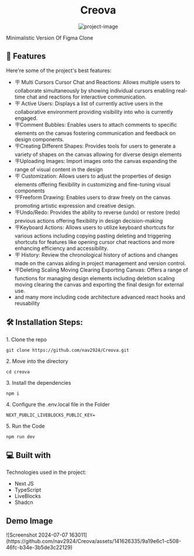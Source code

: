 <h1 align="center" id="title">Creova</h1>

<p align="center"><img src="https://socialify.git.ci/nav2924/Creova/image?language=1&amp;owner=1&amp;name=1&amp;stargazers=1&amp;theme=Light" alt="project-image"></p>

<p id="description">Minimalistic Version Of Figma Clone</p>

  
  
<h2>🧐 Features</h2>

Here're some of the project's best features:

*   🪧 Multi Cursors Cursor Chat and Reactions: Allows multiple users to collaborate simultaneously by showing individual cursors enabling real-time chat and reactions for interactive communication.
*   🪧 Active Users: Displays a list of currently active users in the collaborative environment providing visibility into who is currently engaged.
*   🪧Comment Bubbles: Enables users to attach comments to specific elements on the canvas fostering communication and feedback on design components.
*   🪧Creating Different Shapes: Provides tools for users to generate a variety of shapes on the canvas allowing for diverse design elements
*   🪧Uploading Images: Import images onto the canvas expanding the range of visual content in the design
*   🪧 Customization: Allows users to adjust the properties of design elements offering flexibility in customizing and fine-tuning visual components
*   🪧Freeform Drawing: Enables users to draw freely on the canvas promoting artistic expression and creative design.
*   🪧Undo/Redo: Provides the ability to reverse (undo) or restore (redo) previous actions offering flexibility in design decision-making
*   🪧Keyboard Actions: Allows users to utilize keyboard shortcuts for various actions including copying pasting deleting and triggering shortcuts for features like opening cursor chat reactions and more enhancing efficiency and accessibility.
*   🪧 History: Review the chronological history of actions and changes made on the canvas aiding in project management and version control.
*   🪧Deleting Scaling Moving Clearing Exporting Canvas: Offers a range of functions for managing design elements including deletion scaling moving clearing the canvas and exporting the final design for external use.
*   and many more including code architecture advanced react hooks and reusability

<h2>🛠️ Installation Steps:</h2>

<p>1. Clone the repo</p>

```
git clone https://github.com/nav2924/Creova.git
```

<p>2. Move into the directory</p>

```
cd creova
```

<p>3. Install the dependencies</p>

```
npm i
```

<p>4. Configure the .env.local file in the Folder</p>

```
NEXT_PUBLIC_LIVEBLOCKS_PUBLIC_KEY=
```

<p>5. Run the Code</p>

```
npm run dev
```

  
  
<h2>💻 Built with</h2>

Technologies used in the project:




*   Next JS
*   TypeScript
*   LiveBlocks
*   Shadcn


<h2>Demo Image</h2>
![Screenshot 2024-07-07 163011](https://github.com/nav2924/Creova/assets/141626335/9a19e6c1-c508-46fc-b34e-3b5de3c22129)

